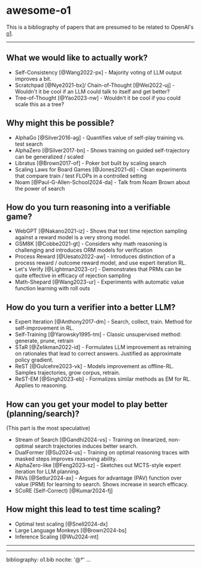# awesome-o1

This is a bibliography of papers that are presumed to be related to OpenAI's [o1](https://openai.com/index/learning-to-reason-with-llms/).

---

## What we would like to actually work?

* Self-Consistency [@Wang2022-px] - Majority voting of LLM output improves a bit.
* Scratchpad [@Nye2021-bx]/ Chain-of-Thought [@Wei2022-uj] - Wouldn't it be cool if an LLM could talk to itself and get better?
* Tree-of-Thought [@Yao2023-nw] - Wouldn't it be cool if you could scale this as a tree?

## Why might this be possible?

* AlphaGo [@Silver2016-ag] - Quantifies value of self-play training vs. test search
* AlphaZero [@Silver2017-bn] - Shows training on guided self-trajectory can be generalized / scaled
* Libratus [@Brown2017-of] - Poker bot built by scaling search
* Scaling Laws for Board Games [@Jones2021-di] - Clean experiments that compare train / test FLOPs in a controlled setting
* Noam [@Paul-G-Allen-School2024-da] - Talk from Noam Brown about the power of search

## How do you turn reasoning into a verifiable game?

* WebGPT [@Nakano2021-iz] - Shows that test time rejection sampling against a reward model is a very strong model.
* GSM8K [@Cobbe2021-gt] - Considers why math reasoning is challenging and introduces ORM models for verification
* Process Reward [@Uesato2022-aw] - Introduces distinction of a process reward / outcome reward model, and use expert iteration RL.
* Let's Verify [@Lightman2023-cr] - Demonstrates that PRMs can be quite effective in efficacy of rejection sampling
* Math-Shepard [@Wang2023-ur] - Experiments with automatic value function learning with roll outs

## How do you turn a verifier into a better LLM?

* Expert Iteration [@Anthony2017-dm] - Search, collect, train. Method for self-improvement in RL.
* Self-Training [@Yarowsky1995-tm] - Classic unsupervised method: generate, prune, retrain
* STaR [@Zelikman2022-id] - Formulates LLM improvement as retraining on rationales that lead to correct answers. Justified as approximate policy gradient.
* ReST [@Gulcehre2023-vk] - Models improvement as offline-RL. Samples trajectories, grow corpus, retrain.
* ReST-EM [@Singh2023-eb] - Formalizes similar methods as EM for RL. Applies to reasoning.

## How can you get your model to play better (planning/search)?

(This part is the most speculative)

* Stream of Search [@Gandhi2024-vs] - Training on linearized, non-optimal search trajectories induces better search.
* DualFormer [@Su2024-us] - Training on optimal reasoning traces with masked steps improves reasoning ability.
* AlphaZero-like [@Feng2023-sz]  - Sketches out MCTS-style expert iteration for LLM planning.
* PAVs [@Setlur2024-ax] - Argues for advantage (PAV) function over value (PRM) for learning to search. Shows increase in search efficacy.
* SCoRE (Self-Correct) [@Kumar2024-fj]


## How might this lead to test time scaling?

* Optimal test scaling [@Snell2024-dx]
* Large Language Monkeys [@Brown2024-bs]
* Inference Scaling [@Wu2024-mt]


---

---
bibliography: o1.bib
nocite: '@*'
...
